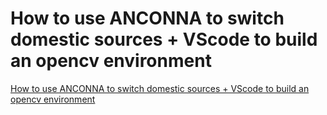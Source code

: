 # How to use ANCONNA to switch domestic sources + VScode to build an opencv environment
[How to use ANCONNA to switch domestic sources + VScode to build an opencv environment](https://aiwithcloud.com/2022/09/19/how_to_use_anconna_to_switch_domestic_sources__vscode_to_build_an_opencv_environment/)